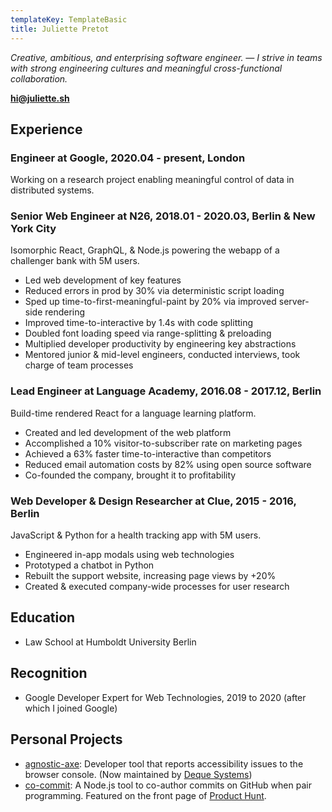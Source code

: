 ```yaml
---
templateKey: TemplateBasic
title: Juliette Pretot
---
```


_Creative, ambitious, and enterprising software engineer. — I strive in teams with strong engineering cultures and meaningful cross-functional collaboration._

**hi@juliette.sh**

## Experience

### Engineer at Google, 2020.04 - present, London

Working on a research project enabling meaningful control of data in distributed systems.

### Senior Web Engineer at N26, 2018.01 - 2020.03, Berlin & New York City

Isomorphic React, GraphQL, & Node.js powering the webapp of a challenger bank with 5M users.

- Led web development of key features
- Reduced errors in prod by 30% via deterministic script loading
- Sped up time-to-first-meaningful-paint by 20% via improved server-side rendering
- Improved time-to-interactive by 1.4s with code splitting
- Doubled font loading speed via range-splitting & preloading
- Multiplied developer productivity by engineering key abstractions
- Mentored junior & mid-level engineers, conducted interviews, took charge of team processes

### Lead Engineer at Language Academy, 2016.08 - 2017.12, Berlin

Build-time rendered React for a language learning platform.

- Created and led development of the web platform
- Accomplished a 10% visitor-to-subscriber rate on marketing pages
- Achieved a 63% faster time-to-interactive than competitors
- Reduced email automation costs by 82% using open source software
- Co-founded the company, brought it to profitability

### Web Developer & Design Researcher at Clue, 2015 - 2016, Berlin

JavaScript & Python for a health tracking app with 5M users.

- Engineered in-app modals using web technologies
- Prototyped a chatbot in Python
- Rebuilt the support website, increasing page views by +20%
- Created & executed company-wide processes for user research

## Education

- Law School at Humboldt University Berlin

## Recognition

- Google Developer Expert for Web Technologies, 2019 to 2020 (after which I joined Google)

## Personal Projects

- [agnostic-axe](https://github.com/juliettepretot/agnostic-axe): Developer tool that reports accessibility issues to the browser console. (Now maintained by [Deque Systems](https://en.wikipedia.org/wiki/Deque_Systems))
- [co-commit](https://github.com/juliettepretot/npx-co-commit): A Node.js tool to co-author commits on GitHub when pair programming. Featured on the front page of [Product Hunt](https://www.producthunt.com/posts/co-commit).
